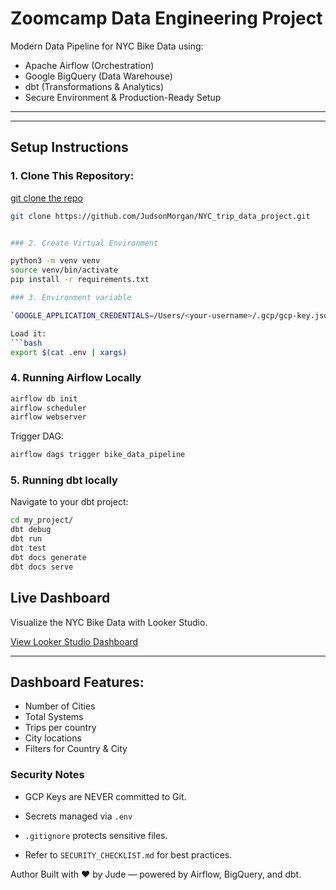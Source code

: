 # Zoomcamp Data Engineering Project

Modern Data Pipeline for NYC Bike Data using:

- Apache Airflow (Orchestration)
- Google BigQuery (Data Warehouse)
- dbt (Transformations & Analytics)
- Secure Environment & Production-Ready Setup

---

---

## Setup Instructions

### 1. Clone This Repository:

[git clone the repo](https://github.com/JudsonMorgan/NYC_trip_data_project)
```bash
git clone https://github.com/JudsonMorgan/NYC_trip_data_project.git


### 2. Create Virtual Environment

python3 -m venv venv
source venv/bin/activate
pip install -r requirements.txt

### 3. Environment variable

`GOOGLE_APPLICATION_CREDENTIALS=/Users/<your-username>/.gcp/gcp-key.json`

Load it:
```bash
export $(cat .env | xargs)
```

### 4. Running Airflow Locally

```bash
airflow db init
airflow scheduler
airflow webserver
```

Trigger DAG:
```bash
airflow dags trigger bike_data_pipeline
```
### 5. Running dbt locally

Navigate to your dbt project:
```bash
cd my_project/
dbt debug
dbt run
dbt test
dbt docs generate
dbt docs serve
```

## Live Dashboard

Visualize the NYC Bike Data with Looker Studio.

[View Looker Studio Dashboard](https://lookerstudio.google.com/u/0/reporting/185f828c-bb2e-4475-b2f7-ef8cfd994c4a/page/IAhGF/edit)

---

## Dashboard Features:
- Number of Cities
- Total Systems
- Trips per country
- City locations
- Filters for Country & City


### Security Notes
- GCP Keys are NEVER committed to Git.

- Secrets managed via `.env`

- `.gitignore` protects sensitive files.

- Refer to `SECURITY_CHECKLIST.md` for best practices.


Author
Built with ❤️ by Jude — powered by Airflow, BigQuery, and dbt.